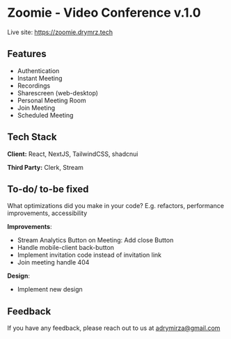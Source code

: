 # Zoomie - Video Conference v.1.0

Live site: https://zoomie.drymrz.tech

## Features

- Authentication
- Instant Meeting
- Recordings
- Sharescreen (web-desktop)
- Personal Meeting Room
- Join Meeting
- Scheduled Meeting

## Tech Stack

**Client:** React, NextJS, TailwindCSS, shadcnui

**Third Party:** Clerk, Stream

## To-do/ to-be fixed

What optimizations did you make in your code? E.g. refactors, performance improvements, accessibility

**Improvements**:

- Stream Analytics Button on Meeting: Add close Button
- Handle mobile-client back-button
- Implement invitation code instead of invitation link
- Join meeting handle 404

**Design**:

- Implement new design

## Feedback

If you have any feedback, please reach out to us at adrymirza@gmail.com
